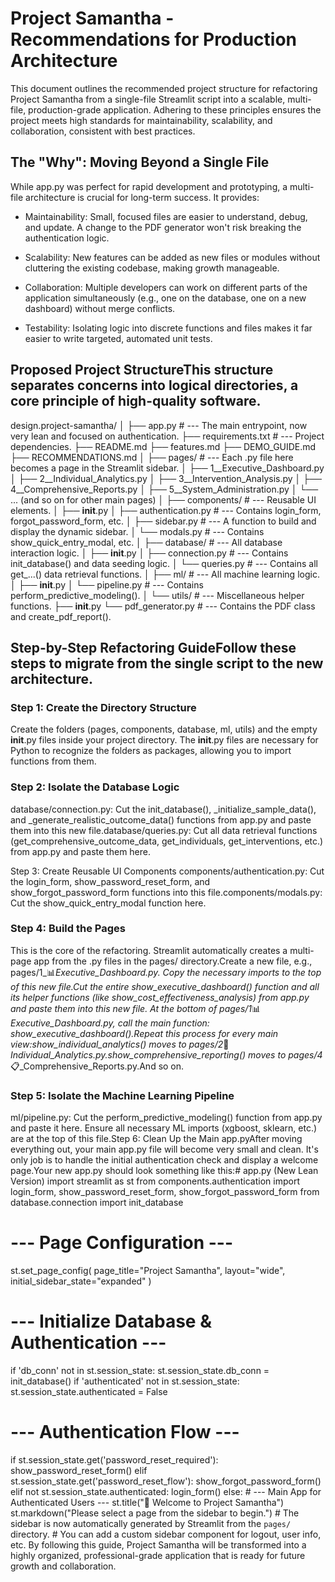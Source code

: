 # Project Samantha - Recommendations for Production Architecture

This document outlines the recommended project structure for refactoring Project Samantha from a single-file Streamlit script into a scalable, multi-file, production-grade application. Adhering to these principles ensures the project meets high standards for maintainability, scalability, and collaboration, consistent with best practices.

## The "Why": Moving Beyond a Single File

While app.py was perfect for rapid development and prototyping, a multi-file architecture is crucial for long-term success. It provides:

- Maintainability: Small, focused files are easier to understand, debug, and update. 
A change to the PDF generator won't risk breaking the authentication logic.

- Scalability: New features can be added as new files or modules without cluttering the existing codebase, making growth manageable.

- Collaboration: Multiple developers can work on different parts of the application simultaneously (e.g., one on the database, one on a new dashboard) without merge conflicts.

- Testability: Isolating logic into discrete functions and files makes it far easier to write targeted, automated unit tests.

## Proposed Project StructureThis structure separates concerns into logical directories, a core principle of high-quality software.

 design.project-samantha/
│
├──  app.py                     # --- The main entrypoint, now very lean and focused on authentication.
├──  requirements.txt           # --- Project dependencies.
├──  README.md
├──  features.md
├──  DEMO_GUIDE.md
├──  RECOMMENDATIONS.md
│
├──  pages/                     # --- Each .py file here becomes a page in the Streamlit sidebar.
│   ├──  1__Executive_Dashboard.py
│   ├──  2__Individual_Analytics.py
│   ├──  3__Intervention_Analysis.py
│   ├──  4__Comprehensive_Reports.py
│   ├──  5__System_Administration.py
│   └──  ... (and so on for other main pages)
│
├──  components/                # --- Reusable UI elements.
│   ├──  __init__.py
│   ├──  authentication.py      # --- Contains login_form, forgot_password_form, etc.
│   ├──  sidebar.py             # --- A function to build and display the dynamic sidebar.
│   └──  modals.py              # --- Contains show_quick_entry_modal, etc.
│
├──  database/                  # --- All database interaction logic.
│   ├──  __init__.py
│   ├──  connection.py          # --- Contains init_database() and data seeding logic.
│   └──  queries.py             # --- Contains all get_...() data retrieval functions.
│
├──  ml/                        # --- All machine learning logic.
│   ├──  __init__.py
│   └──  pipeline.py            # --- Contains perform_predictive_modeling().
│
└──  utils/                     # --- Miscellaneous helper functions.
    ├──  __init__.py
    └──  pdf_generator.py       # --- Contains the PDF class and create_pdf_report().

## Step-by-Step Refactoring GuideFollow these steps to migrate from the single script to the new architecture.

### Step 1: Create the Directory Structure
Create the folders (pages, components, database, ml, utils) and the empty __init__.py files inside your project directory. The __init__.py files are necessary for Python to recognize the folders as packages, allowing you to import functions from them.

### Step 2: Isolate the Database Logic
database/connection.py: 
Cut the init_database(), _initialize_sample_data(), and _generate_realistic_outcome_data() functions from app.py and paste them into this new file.database/queries.py: Cut all data retrieval functions (get_comprehensive_outcome_data, get_individuals, get_interventions, etc.) from app.py and paste them here.

Step 3: Create Reusable UI Components
components/authentication.py: Cut the login_form, show_password_reset_form, and show_forgot_password_form functions into this file.components/modals.py: Cut the show_quick_entry_modal function here.

### Step 4: Build the Pages
This is the core of the refactoring. Streamlit automatically creates a multi-page app from the .py files in the pages/ directory.Create a new file, e.g., pages/1_📊_Executive_Dashboard.py.
Copy the necessary imports to the top of this new file.Cut the entire show_executive_dashboard() function and all its helper functions (like show_cost_effectiveness_analysis) from app.py and paste them into this new file.
At the bottom of pages/1_📊_Executive_Dashboard.py, call the main function: show_executive_dashboard().Repeat this process for every main view:show_individual_analytics() moves to pages/2_👤_Individual_Analytics.py.show_comprehensive_reporting() moves to pages/4_📋_Comprehensive_Reports.py.And so on.

### Step 5: Isolate the Machine Learning Pipeline
ml/pipeline.py: Cut the perform_predictive_modeling() function from app.py and paste it here. 
Ensure all necessary ML imports (xgboost, sklearn, etc.) are at the top of this file.Step 6: Clean Up the Main app.pyAfter moving everything out, your main app.py file will become very small and clean. It's only job is to handle the initial authentication check and display a welcome page.Your new app.py should look something like this:# app.py (New Lean Version)
import streamlit as st
from components.authentication import login_form, show_password_reset_form, show_forgot_password_form
from database.connection import init_database

# --- Page Configuration ---
st.set_page_config(
    page_title="Project Samantha",
    layout="wide",
    initial_sidebar_state="expanded"
)

# --- Initialize Database & Authentication ---
if 'db_conn' not in st.session_state:
    st.session_state.db_conn = init_database()
if 'authenticated' not in st.session_state:
    st.session_state.authenticated = False

# --- Authentication Flow ---
if st.session_state.get('password_reset_required'):
    show_password_reset_form()
elif st.session_state.get('password_reset_flow'):
    show_forgot_password_form()
elif not st.session_state.authenticated:
    login_form()
else:
    # --- Main App for Authenticated Users ---
    st.title("👋 Welcome to Project Samantha")
    st.markdown("Please select a page from the sidebar to begin.")
    # The sidebar is now automatically generated by Streamlit from the `pages/` directory.
    # You can add a custom sidebar component for logout, user info, etc.
By following this guide, Project Samantha will be transformed into a highly organized, professional-grade application that is ready for future growth and collaboration.